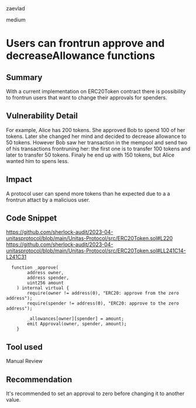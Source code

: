 zaevlad

medium

# Users can frontrun approve and decreaseAllowance functions

## Summary

With a current implementation on ERC20Token contract there is possibility to frontrun users that want to change their approvals for spenders. 

## Vulnerability Detail

For example, Alice has 200 tokens. She approved Bob to spend 100 of her tokens. Later she changed her mind and decided to decrease allowance to 50 tokens. However Bob saw her transaction in the mempool and send two of his transactions frontruning her: the first one is to transfer 100 tokens and later to transfer 50 tokens. Finaly he end up with 150 tokens, but Alice wanted him to spens less. 

## Impact

A protocol user can spend more tokens than he expected due to a a frontrun attact by a maliciuos user.  

## Code Snippet

https://github.com/sherlock-audit/2023-04-unitasprotocol/blob/main/Unitas-Protocol/src/ERC20Token.sol#L220
https://github.com/sherlock-audit/2023-04-unitasprotocol/blob/main/Unitas-Protocol/src/ERC20Token.sol#LL241C14-L241C31


```solidity
  function _approve(
        address owner,
        address spender,
        uint256 amount
    ) internal virtual {
        require(owner != address(0), "ERC20: approve from the zero address");
        require(spender != address(0), "ERC20: approve to the zero address");

        _allowances[owner][spender] = amount;
        emit Approval(owner, spender, amount);
    }
```

## Tool used

Manual Review

## Recommendation

It's recommended to set an approval to zero before changing it to another value.